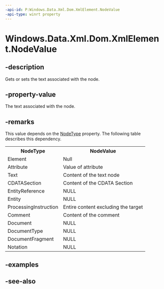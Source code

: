 ----api-id: P:Windows.Data.Xml.Dom.XmlElement.NodeValue
-api-type: winrt property
---<!-- Property syntaxpublic object NodeValue { get;  set; }--># Windows.Data.Xml.Dom.XmlElement.NodeValue## -descriptionGets or sets the text associated with the node.## -property-valueThe text associated with the node.## -remarksThis value depends on the [NodeType](ixmlnode_nodetype.md) property. The following table describes this dependency.<table>   <tr><th>NodeType</th><th>NodeValue</th></tr>   <tr><td>Element</td><td>Null</td></tr>   <tr><td>Attribute</td><td>Value of attribute</td></tr>   <tr><td>Text</td><td>Content of the text node</td></tr>   <tr><td>CDATASection</td><td>Content of the CDATA Section</td></tr>   <tr><td>EntityReference</td><td>NULL</td></tr>   <tr><td>Entity</td><td>NULL</td></tr>   <tr><td>ProcessingInstruction</td><td>Entire content excluding the target</td></tr>   <tr><td>Comment</td><td>Content of the comment</td></tr>   <tr><td>Document</td><td>NULL</td></tr>   <tr><td>DocumentType</td><td>NULL</td></tr>   <tr><td>DocumentFragment</td><td>NULL</td></tr>   <tr><td>Notation</td><td>NULL</td></tr></table>## -examples## -see-also